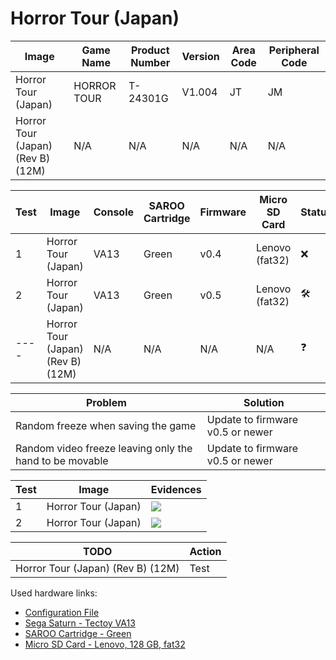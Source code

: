 # Horror Tour (Japan)

| Image                             | Game Name   | Product Number | Version | Area Code | Peripheral Code |
| --------------------------------- | ----------- | -------------- | ------- | --------- | --------------- |
| Horror Tour (Japan)               | HORROR TOUR | T-24301G       | V1.004  | JT        | JM              |
| Horror Tour (Japan) (Rev B) (12M) | N/A         | N/A            | N/A     | N/A       | N/A             |

| Test | Image                             | Console | SAROO Cartridge | Firmware | Micro SD Card  | Status              | Time Played |
| ---- | --------------------------------- | ------- | --------------- | -------- | -------------- | ------------------- | ----------- |
| 1    | Horror Tour (Japan)               | VA13    | Green           | v0.4     | Lenovo (fat32) | :x:                 | 14 seconds  |
| 2    | Horror Tour (Japan)               | VA13    | Green           | v0.5     | Lenovo (fat32) | :hammer_and_wrench: | 7 minutes   |
| ---- | Horror Tour (Japan) (Rev B) (12M) | N/A     | N/A             | N/A      | N/A            | :question:          | N/A         |

| Problem                                                 | Solution                         |
| ------------------------------------------------------- | -------------------------------- |
| Random freeze when saving the game                      | Update to firmware v0.5 or newer |
| Random video freeze leaving only the hand to be movable | Update to firmware v0.5 or newer |

| Test | Image               | Evidences                                                                                        |
| ---- | ------------------- | ------------------------------------------------------------------------------------------------ |
| 1    | Horror Tour (Japan) | [![](https://img.youtube.com/vi/vyddAsRrMrU/0.jpg)](https://www.youtube.com/watch?v=vyddAsRrMrU) |
| 2    | Horror Tour (Japan) | [![](https://img.youtube.com/vi/xLfnKXj26k4/0.jpg)](https://www.youtube.com/watch?v=xLfnKXj26k4) |

| TODO                              | Action |
| --------------------------------- | ------ |
| Horror Tour (Japan) (Rev B) (12M) | Test   |

Used hardware links:

- [Configuration File](https://github.com/williamdsw/saroo-configuration-list/blob/master/Regions/Retails/Japan/T-24903G/README.md)
- [Sega Saturn - Tectoy VA13](../../../../Info/Consoles/VA13/README.md)
- [SAROO Cartridge - Green](../../../../Info/Cartridges/RetroGameParadiseStore/1.32F/README.md)
- [Micro SD Card - Lenovo, 128 GB, fat32](../../../../Info/SdCards/Lenovo/128GB/fat32/README.md)
